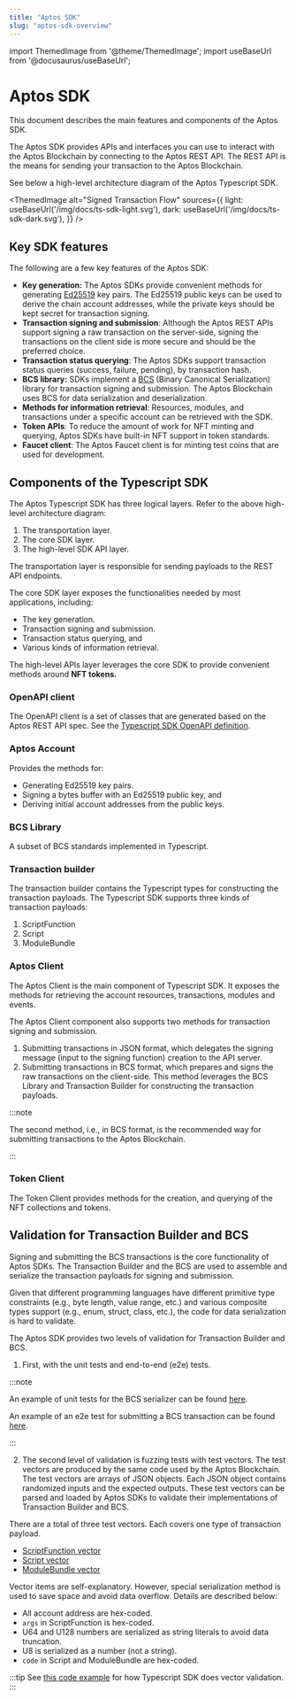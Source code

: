 ```yaml
---
title: "Aptos SDK"
slug: "aptos-sdk-overview"
---
```


import ThemedImage from '@theme/ThemedImage';
import useBaseUrl from '@docusaurus/useBaseUrl';

# Aptos SDK

This document describes the main features and components of the Aptos SDK.

The Aptos SDK provides APIs and interfaces you can use to interact with the Aptos Blockchain by connecting to the Aptos REST API. The REST API is the means for sending your transaction to the Aptos Blockchain.

See below a high-level architecture diagram of the Aptos Typescript SDK.

<ThemedImage
alt="Signed Transaction Flow"
sources={{
    light: useBaseUrl('/img/docs/ts-sdk-light.svg'),
    dark: useBaseUrl('/img/docs/ts-sdk-dark.svg'),
  }}
/>

## Key SDK features

The following are a few key features of the Aptos SDK:

- **Key generation:** The Aptos SDKs provide convenient methods for generating [Ed25519](https://ed25519.cr.yp.to/) key pairs. The Ed25519 public keys can be used to derive the chain account addresses, while the private keys should be kept secret for transaction signing.
- **Transaction signing and submission**: Although the Aptos REST APIs support signing a raw transaction on the server-side, signing the transactions on the client side is more secure and should be the preferred choice.
- **Transaction status querying**: The Aptos SDKs support transaction status queries (success, failure, pending), by transaction hash.
- **BCS library:** SDKs implement a [BCS](https://docs.rs/bcs/latest/bcs/) (Binary Canonical Serialization) library for transaction signing and submission. The Aptos Blockchain uses BCS for data serialization and deserialization.
- **Methods for information retrieval**: Resources, modules, and transactions under a specific account can be retrieved with the SDK.
- **Token APIs**: To reduce the amount of work for NFT minting and querying, Aptos SDKs have built-in NFT support in token standards.
- **Faucet client**: The Aptos Faucet client is for minting test coins that are used for development.

## Components of the Typescript SDK

The Aptos Typescript SDK has three logical layers. Refer to the above high-level architecture diagram:

1. The transportation layer.
2. The core SDK layer.
3. The high-level SDK API layer.

The transportation layer is responsible for sending payloads to the REST API endpoints.

The core SDK layer exposes the functionalities needed by most applications, including:

- The key generation.
- Transaction signing and submission.
- Transaction status querying, and
- Various kinds of information retrieval.

The high-level APIs layer leverages the core SDK to provide convenient methods around **NFT tokens.**

### OpenAPI client

The OpenAPI client is a set of classes that are generated based on the Aptos REST API spec. See the [Typescript SDK OpenAPI definition](https://aptos-labs.github.io/ts-sdk-doc/).

### Aptos Account

Provides the methods for:

- Generating Ed25519 key pairs.
- Signing a bytes buffer with an Ed25519 public key, and 
- Deriving initial account addresses from the public keys.

### BCS Library

A subset of BCS standards implemented in Typescript.

### Transaction builder

The transaction builder contains the Typescript types for constructing the transaction payloads. The Typescript SDK supports three kinds of transaction payloads:

1. ScriptFunction
2. Script
3. ModuleBundle

### Aptos Client

The Aptos Client is the main component of Typescript SDK. It exposes the methods for retrieving the account resources, transactions, modules and events.

The Aptos Client component also supports two methods for transaction signing and submission.

1. Submitting transactions in JSON format, which delegates the signing message (input to the signing function) creation to the API server.
2. Submitting transactions in BCS format, which prepares and signs the raw transactions on the client-side. This method leverages the BCS Library and Transaction Builder for constructing the transaction payloads.

:::note

The second method, i.e., in BCS format, is the recommended way for submitting transactions to the Aptos Blockchain.

:::

### Token Client

The Token Client provides methods for the creation, and querying of the NFT collections and tokens.

## Validation for Transaction Builder and BCS

Signing and submitting the BCS transactions is the core functionality of Aptos SDKs. The Transaction Builder and the BCS are used to assemble and serialize the transaction payloads for signing and submission.

Given that different programming languages have different primitive type constraints (e.g., byte length, value range, etc.) and various composite types support (e.g., enum, struct, class, etc.), the code for data serialization is hard to validate.

The Aptos SDK provides two levels of validation for Transaction Builder and BCS.

1. First, with the unit tests and end-to-end (e2e) tests.

:::note

An example of unit tests for the BCS serializer can be found [here](https://github.com/aptos-labs/aptos-core/blob/main/ecosystem/typescript/sdk/src/transaction_builder/bcs/serializer.test.ts).

An example of an e2e test for submitting a BCS transaction can be found [here](https://github.com/aptos-labs/aptos-core/blob/main/ecosystem/typescript/sdk/src/aptos_client.test.ts#L88).

:::

2. The second level of validation is fuzzing tests with test vectors. The test vectors are produced by the same code used by the Aptos Blockchain. The test vectors are arrays of JSON objects. Each JSON object contains randomized inputs and the expected outputs. These test vectors can be parsed and loaded by Aptos SDKs to validate their implementations of Transaction Builder and BCS.

There are a total of three test vectors. Each covers one type of transaction payload.

- [ScriptFunction vector](https://github.com/aptos-labs/aptos-core/blob/main/api/goldens/aptos_api__tests__transaction_vector_test__test_script_function_payload.json)
- [Script vector](https://github.com/aptos-labs/aptos-core/blob/main/api/goldens/aptos_api__tests__transaction_vector_test__test_script_payload.json)
- [ModuleBundle vector](https://github.com/aptos-labs/aptos-core/blob/main/api/goldens/aptos_api__tests__transaction_vector_test__test_module_payload.json)

Vector items are self-explanatory. However, special serialization method is used to save space and avoid data overflow. Details are described below:

- All account address are hex-coded.
- `args` in ScriptFunction is hex-coded.
- U64 and U128 numbers are serialized as string literals to avoid data truncation.
- U8 is serialized as a number (not a string).
- `code` in Script and ModuleBundle are hex-coded.

:::tip
See [this code example](https://github.com/aptos-labs/aptos-core/blob/main/ecosystem/typescript/sdk/src/transaction_builder/transaction_vector.test.ts) for how Typescript SDK does vector validation.
:::
